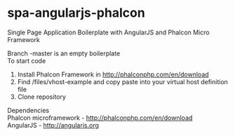 spa-angularjs-phalcon
=====================

Single Page Application Boilerplate with AngularJS and Phalcon Micro Framework

Branch -master is an empty boilerplate<br />
To start code

1. Install Phalcon Framework in http://phalconphp.com/en/download
2. Find  /files/vhost-example and copy paste into your virtual host definition file
3. Clone repository

Dependencies<br />
Phalcon microframework - http://phalconphp.com/en/download <br />
AngularJS - http://angularjs.org
